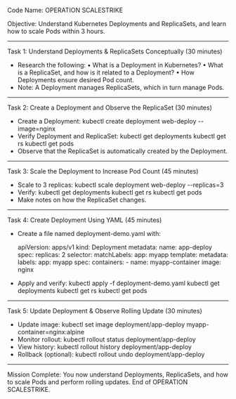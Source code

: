 Code Name: OPERATION SCALESTRIKE

Objective: Understand Kubernetes Deployments and ReplicaSets, and learn how to scale Pods within 3 hours.

---------------------
Task 1: Understand Deployments & ReplicaSets Conceptually (30 minutes)
- Research the following:
  • What is a Deployment in Kubernetes?
  • What is a ReplicaSet, and how is it related to a Deployment?
  • How Deployments ensure desired Pod count.
- Note: A Deployment manages ReplicaSets, which in turn manage Pods.

---------------------
Task 2: Create a Deployment and Observe the ReplicaSet (30 minutes)
- Create a Deployment:
  kubectl create deployment web-deploy --image=nginx
- Verify Deployment and ReplicaSet:
  kubectl get deployments
  kubectl get rs
  kubectl get pods
- Observe that the ReplicaSet is automatically created by the Deployment.

---------------------
Task 3: Scale the Deployment to Increase Pod Count (45 minutes)
- Scale to 3 replicas:
  kubectl scale deployment web-deploy --replicas=3
- Verify:
  kubectl get deployments
  kubectl get rs
  kubectl get pods
- Make notes on how the ReplicaSet changes.

---------------------
Task 4: Create Deployment Using YAML (45 minutes)
- Create a file named deployment-demo.yaml with:

  apiVersion: apps/v1
  kind: Deployment
  metadata:
    name: app-deploy
  spec:
    replicas: 2
    selector:
      matchLabels:
        app: myapp
    template:
      metadata:
        labels:
          app: myapp
      spec:
        containers:
          - name: myapp-container
            image: nginx

- Apply and verify:
  kubectl apply -f deployment-demo.yaml
  kubectl get deployments
  kubectl get rs
  kubectl get pods

---------------------
Task 5: Update Deployment & Observe Rolling Update (30 minutes)
- Update image:
  kubectl set image deployment/app-deploy myapp-container=nginx:alpine
- Monitor rollout:
  kubectl rollout status deployment/app-deploy
- View history:
  kubectl rollout history deployment/app-deploy
- Rollback (optional):
  kubectl rollout undo deployment/app-deploy

---------------------
Mission Complete:
You now understand Deployments, ReplicaSets, and how to scale Pods and perform rolling updates.
End of OPERATION SCALESTRIKE.
